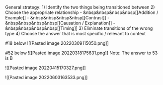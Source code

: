 General strategy:
	1) Identify the two things being transitioned between
	2) Choose the appropriate relationship
		- &nbsp&nbsp&nbsp&nbsp[[Addition / Example]]
		- &nbsp&nbsp&nbsp&nbsp[[Contrast]]
		- &nbsp&nbsp&nbsp&nbsp[[Causation / Explanation]]
		- &nbsp&nbsp&nbsp&nbsp[[Timing]]
	3) Eliminate transitions of the wrong type
	4) Choose the answer that is most specific / relevant to context

#18 below
![[Pasted image 20220309115050.png]]

#52 below
![[Pasted image 20220318175631.png]]
Note: The answer to 53 is B

![[Pasted image 20220415170327.png]]

![[Pasted image 20220603163533.png]]